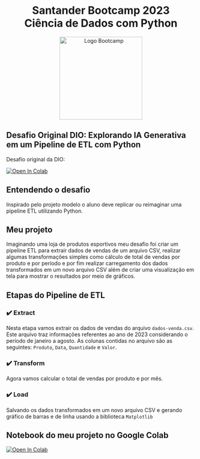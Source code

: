<div align="center">
<h1>Santander Bootcamp 2023 <br> Ciência de Dados com Python</h1>
<img src="https://hermes.dio.me/tracks/03253ff0-95b9-4904-84e7-2063e9d6cb26.png" alt="Logo Bootcamp" width="220">
</div>

##  Desafio Original DIO: Explorando IA Generativa em um Pipeline de ETL com Python
Desafio original da DIO:

<a target="_blank" href="https://colab.research.google.com/drive/1SF_Q3AybFPozCcoFBptDSFbMk-6IVGF-?usp=sharing#scrollTo=k5fA5OrXt1a3">
  <img src="https://colab.research.google.com/assets/colab-badge.svg" alt="Open In Colab"/>
</a>

## Entendendo o desafio
Inspirado pelo projeto modelo o aluno deve replicar ou reimaginar uma pipeline ETL utilizando Python.

## Meu projeto 
Imaginando uma loja de produtos esportivos meu desafio foi criar um pipeline ETL para extrair dados de vendas de um arquivo CSV, realizar algumas transformações simples como cálculo de total de vendas por produto e por período e por fim realizar carregamento dos dados transformados em um novo arquivo CSV além de criar uma visualização em tela para mostrar o resultados por meio de gráficos.

## Etapas do Pipeline de ETL
### :heavy_check_mark: Extract
Nesta etapa vamos extrair os dados de vendas do arquivo `dados-venda.csv`. Este arquivo traz informações referentes ao ano de 2023 considerando o período de janeiro a agosto. As colunas contidas no arquivo são as seguintes: `Produto`, `Data`, `Quantidade` e `Valor`.

### :heavy_check_mark: Transform
Agora vamos calcular o total de vendas por produto e por mês.

### :heavy_check_mark: Load
 Salvando os dados transformados em um novo arquivo CSV e gerando gráfico de barras e de linha usando a biblioteca `Matplotlib`

## Notebook do meu projeto no Google Colab
<a target="_blank" href="https://colab.research.google.com/github/andrepinhofig/Santander-Bootcamp-2023_ETL_com_Python/blob/main/NBA_Players_Stats_ETL_Python.ipynb">
  <img src="https://colab.research.google.com/assets/colab-badge.svg" alt="Open In Colab"/>
</a>

